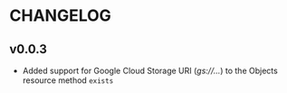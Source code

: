 CHANGELOG
=========

v0.0.3
------

  * Added support for Google Cloud Storage URI (*gs://...*) to the Objects resource method `exists`

